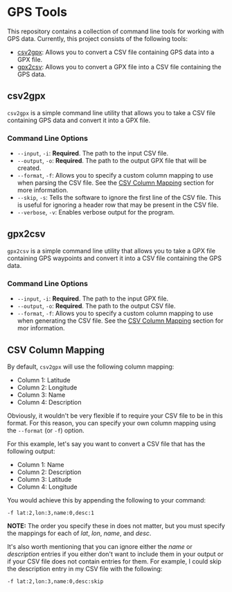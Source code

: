 # GPS Tools

This repository contains a collection of command line tools for working with GPS data. Currently, this project consists of the following tools:

- [csv2gpx](#csv2gpx): Allows you to convert a CSV file containing GPS data into a GPX file.
- [gpx2csv](#gpx2csv): Allows you to convert a GPX file into a CSV file containing the GPS data.

## csv2gpx

`csv2gpx` is a simple command line utility that allows you to take a CSV file containing GPS data and convert it into a GPX file.

### Command Line Options

- `--input`, `-i`: **Required**. The path to the input CSV file.
- `--output`, `-o`: **Required**. The path to the output GPX file that will be created.
- `--format`, `-f`: Allows you to specify a custom column mapping to use when parsing the CSV file. See the [CSV Column Mapping](#csv-column-mapping) section for more information.
- `--skip`, `-s`: Tells the software to ignore the first line of the CSV file. This is useful for ignoring a header row that may be present in the CSV file.
- `--verbose`, `-v`: Enables verbose output for the program.

## gpx2csv

`gpx2csv` is a simple command line utility that allows you to take a GPX file containing GPS waypoints and convert it into a CSV file containing the GPS data.

### Command Line Options

- `--input`, `-i`: **Required**. The path to the input GPX file.
- `--output`, `-o`: **Required**. The path to the output CSV file.
- `--format`, `-f`: Allows you to specify a custom column mapping to use when generating the CSV file. See the [CSV Column Mapping](#csv-column-mapping) section for mor information.

## CSV Column Mapping

By default, `csv2gpx` will use the following column mapping:

- Column 1: Latitude
- Column 2: Longitude
- Column 3: Name
- Column 4: Description

Obviously, it wouldn't be very flexible if to require your CSV file to be in this format. For this reason, you can specify your own column mapping using the `--format` (or `-f`) option. 

For this example, let's say you want to convert a CSV file that has the following output:

- Column 1: Name
- Column 2: Description
- Column 3: Latitude
- Column 4: Longitude

You would achieve this by appending the following to your command:

```
-f lat:2,lon:3,name:0,desc:1
```

**NOTE:** The order you specify these in does not matter, but you must specify the mappings for each of *lat*, *lon*, *name*, and *desc*.

It's also worth mentioning that you can ignore either the *name* or *description* entries if you either don't want to include them in your output or if your CSV file does not contain entries for them. For example, I could skip the description entry in my CSV file with the following:

```
-f lat:2,lon:3,name:0,desc:skip
```